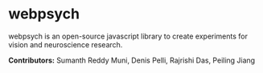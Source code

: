 # webpsych

webpsych is an open-source javascript library to create experiments for vision and neuroscience research.

**Contributors:**
Sumanth Reddy Muni,
Denis Pelli,
Rajrishi Das,
Peiling Jiang
